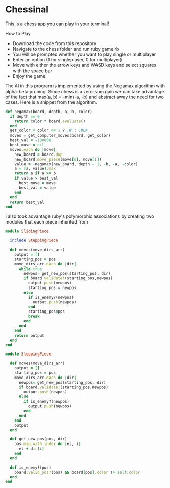 # Chessinal

This is a chess app you can play in your terminal!

How to Play
  * Download the code from this repository
  * Navigate to the chess folder and run ruby game.rb
  * You will be prompted whether you want to play single or multiplayer
  * Enter an option (1 for singleplayer, 0 for multiplayer)
  * Move with either the arrow keys and WASD keys and select squares with the space bar
  * Enjoy the game!

The AI in this program is implemented by using the Negamax algorithm with alpha-beta pruning. Since chess is a zero-sum gain we can take advantage of the fact that max(a, b) = -min(-a, -b) and abstract away the need for two cases. Here is a snippet from the algorithm.

```ruby
def negamax(board, depth, a, b, color)
  if depth == 0
    return color * board.evaluate()
  end
  get_color = color == 1 ? :W : :BLK
  moves = get_computer_moves(board, get_color)
  best_val = -100000
  best_move = nil
  moves.each do |move|
    new_board = board.dup
    new_board.move_piece(move[0], move[1])
    value = -negamax(new_board, depth - 1, -b, -a, -color)
    a = [a, value].max
    return a if a >= b
    if value > best_val
      best_move = move
      best_val = value
    end
  end
  return best_val
end
```

I also took advantage ruby's polymorphic associations by creating
two modules that each piece inherited from

```ruby
module SlidingPiece

  include SteppingPiece

  def moves(move_dirs_arr)
    output = []
    starting_pos = pos
    move_dirs_arr.each do |dir|
      while true
        newpos= get_new_pos(starting_pos, dir)
        if board.validate!(starting_pos,newpos)
          output.push(newpos)
          starting_pos = newpos
        else
          if is_enemy?(newpos)
            output.push(newpos)
          end
          starting_pos=pos
          break
        end
      end
    end
    return output
  end
end
```

```ruby
module SteppingPiece

  def moves(move_dirs_arr)
    output = []
    starting_pos = pos
    move_dirs_arr.each do |dir|
      newpos= get_new_pos(starting_pos, dir)
      if board.validate!(starting_pos,newpos)
        output.push(newpos)
      else
        if is_enemy?(newpos)
          output.push(newpos)
        end
      end
    end
    output
  end

  def get_new_pos(pos, dir)
    pos.map.with_index do |el, i|
      el + dir[i]
    end
  end

  def is_enemy?(pos)
    board.valid_pos?(pos) && board[pos].color != self.color
  end
end
```
